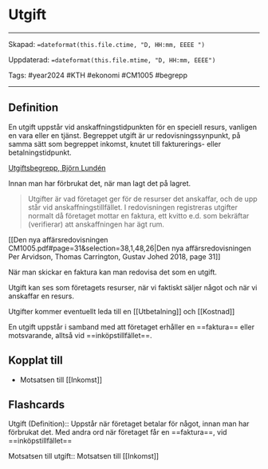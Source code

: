 # Utgift

---
Skapad: `=dateformat(this.file.ctime, "D, HH:mm, EEEE ")`

Uppdaterad: `=dateformat(this.file.mtime, "D, HH:mm, EEEE")`

Tags: #year2024 #KTH #ekonomi #CM1005 #begrepp

---

## Definition

En utgift uppstår vid anskaffningstidpunkten för en speciell resurs, vanligen en vara eller en tjänst. Begreppet utgift är ur redovisningssynpunkt, på samma sätt som begreppet inkomst, knutet till fakturerings- eller betalningstidpunkt.

[Utgiftsbegrepp, Björn Lundén](https://www.bjornlunden.se/f%C3%B6retagande/utgiftsbegrepp__404)

Innan man har förbrukat det, när man lagt det på lagret.

> Utgifter är vad företaget ger för de resurser det anskaffar, och de upp står vid anskaffningstillfället. I redovisningen registreras utgifter normalt då företaget mottar en faktura, ett kvitto e.d. som bekräftar (verifierar) att anskaffningen har ägt rum.

[[Den nya affärsredovisningen CM1005.pdf#page=31&selection=38,1,48,26|Den nya affärsredovisningen Per Arvidson, Thomas Carrington, Gustav Johed 2018, page 31]]

När man skickar en faktura kan man redovisa det som en utgift.

Utgift kan ses som företagets resurser, när vi faktiskt säljer något och när vi anskaffar en resurs.

Utgifter kommer eventuellt leda till en [[Utbetalning]] och [[Kostnad]]

En utgift uppstår i samband med att företaget erhåller en ==faktura== eller motsvarande, alltså vid ==inköpstillfället==.

## Kopplat till

- Motsatsen till [[Inkomst]]

## Flashcards

Utgift (Definition):: Uppstår när företaget betalar för något, innan man har förbrukat det. Med andra ord när företaget får en ==faktura==, vid ==inköpstillfället==
<!--SR:!2024-04-20,59,270!2024-03-02,4,276-->

Motsatsen till utgift:: Motsatsen till [[Inkomst]]
<!--SR:!2024-04-22,66,288!2024-03-02,4,278-->
